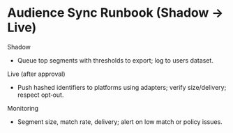# Audience Sync Runbook (Shadow → Live)

Shadow
- Queue top segments with thresholds to export; log to users dataset.

Live (after approval)
- Push hashed identifiers to platforms using adapters; verify size/delivery; respect opt‑out.

Monitoring
- Segment size, match rate, delivery; alert on low match or policy issues.

